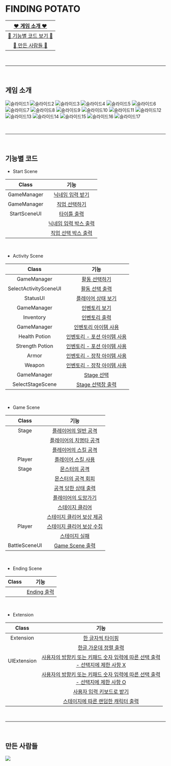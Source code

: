 # FINDING POTATO

| [❤ 게임 소개 ❤](#게임-소개) |
| :---: |
| [💛 기능별 코드 보기 💛](#기능별-코드) |
| [💚 만든 사람들 💚](#만든-사람들) |

<br>

* * *

<br>

## 게임 소개
![슬라이드1](https://github.com/j-miiin/B9_Finding_Potato/assets/62470991/4acca826-eda1-467d-8451-e8955eb4eccc)
![슬라이드2](https://github.com/j-miiin/B9_Finding_Potato/assets/62470991/d35604db-ce15-4e21-854c-1733784ae855)
![슬라이드3](https://github.com/j-miiin/B9_Finding_Potato/assets/62470991/4768b96c-874e-4e0c-b673-84fe163278bf)
![슬라이드4](https://github.com/j-miiin/B9_Finding_Potato/assets/62470991/d24e125d-03b8-47d1-9c79-6595028b7cbd)
![슬라이드5](https://github.com/j-miiin/B9_Finding_Potato/assets/62470991/6c2d1d73-146d-4c5d-806a-eacf752b2d49)
![슬라이드6](https://github.com/j-miiin/B9_Finding_Potato/assets/62470991/3735c2e1-38e9-4c9d-b114-9620c3d3e639)
![슬라이드7](https://github.com/j-miiin/B9_Finding_Potato/assets/62470991/9d27c178-e813-477d-852f-6b4937b5b566)
![슬라이드8](https://github.com/j-miiin/B9_Finding_Potato/assets/62470991/84083e81-8937-4252-aabc-02caf13498c4)
![슬라이드9](https://github.com/j-miiin/B9_Finding_Potato/assets/62470991/78c943d7-58b2-49d4-bba6-9cea2b2beef9)
![슬라이드10](https://github.com/j-miiin/B9_Finding_Potato/assets/62470991/33314f93-df11-41ac-b8f8-20642b3c8ad4)
![슬라이드11](https://github.com/j-miiin/B9_Finding_Potato/assets/62470991/7e0ec610-7414-47b1-a734-0ede272953f5)
![슬라이드12](https://github.com/j-miiin/B9_Finding_Potato/assets/62470991/a195776b-7374-4cd2-ac2b-48e713e080ce)
![슬라이드13](https://github.com/j-miiin/B9_Finding_Potato/assets/62470991/ee1f66f4-2d0c-4836-b66f-95ea8f0b0044)
![슬라이드14](https://github.com/j-miiin/B9_Finding_Potato/assets/62470991/8c7b64f6-f86a-4b07-8580-5e2e9fe11ec9)
![슬라이드15](https://github.com/j-miiin/B9_Finding_Potato/assets/62470991/35652987-c5af-4a7d-8027-be5f202cc806)
![슬라이드16](https://github.com/j-miiin/B9_Finding_Potato/assets/62470991/0d02756f-3711-4d47-b51e-1af9a5c36382)
![슬라이드17](https://github.com/j-miiin/B9_Finding_Potato/assets/62470991/ab45ca5f-f22d-4339-8a49-02ddf53d8b42)

<br>

* * *

<br>

## 기능별 코드

- Start Scene

| Class | 기능 |
| :---: | :---: |
| GameManager | [닉네임 입력 받기](https://github.com/j-miiin/B9_Finding_Potato/blob/7d1641462b05fef6dac8c78916111248f01344b1/FindingPotato/FindingPotato/Program.cs#L134) |
| GameManager | [직업 선택하기](https://github.com/j-miiin/B9_Finding_Potato/blob/7d1641462b05fef6dac8c78916111248f01344b1/FindingPotato/FindingPotato/Program.cs#L139) |
| StartSceneUI | [타이틀 출력](https://github.com/j-miiin/B9_Finding_Potato/blob/7d1641462b05fef6dac8c78916111248f01344b1/FindingPotato/FindingPotato/UI/StartSceneUI.cs#L12-L49) |
| | [닉네임 입력 박스 출력](https://github.com/j-miiin/B9_Finding_Potato/blob/7d1641462b05fef6dac8c78916111248f01344b1/FindingPotato/FindingPotato/UI/StartSceneUI.cs#L51-L91) |
| | [직업 선택 박스 출력](https://github.com/j-miiin/B9_Finding_Potato/blob/7d1641462b05fef6dac8c78916111248f01344b1/FindingPotato/FindingPotato/UI/StartSceneUI.cs#L93-L124) |

<br>

- Activity Scene

| Class | 기능 |
| :---: | :---: |
| GameManager | [활동 선택하기](https://github.com/j-miiin/B9_Finding_Potato/blob/7d1641462b05fef6dac8c78916111248f01344b1/FindingPotato/FindingPotato/Program.cs#L151-L161) |
| SelectActivitySceneUI | [활동 선택 출력](https://github.com/j-miiin/B9_Finding_Potato/blob/7d1641462b05fef6dac8c78916111248f01344b1/FindingPotato/FindingPotato/UI/SelectActivitySceneUI.cs#L10-L31) |
| StatusUI | [플레이어 상태 보기](https://github.com/j-miiin/B9_Finding_Potato/blob/7d1641462b05fef6dac8c78916111248f01344b1/FindingPotato/FindingPotato/UI/StatusUI.cs#L10-L118) |
| GameManager | [인벤토리 보기](https://github.com/j-miiin/B9_Finding_Potato/blob/7d1641462b05fef6dac8c78916111248f01344b1/FindingPotato/FindingPotato/Program.cs#L208-L226) |
| Inventory | [인벤토리 출력](https://github.com/j-miiin/B9_Finding_Potato/blob/7d1641462b05fef6dac8c78916111248f01344b1/FindingPotato/FindingPotato/Inventory/Inventory.cs#L31-L174) |
| GameManager | [인벤토리 아이템 사용](https://github.com/j-miiin/B9_Finding_Potato/blob/7d1641462b05fef6dac8c78916111248f01344b1/FindingPotato/FindingPotato/Program.cs#L228-L246) |
| Health Potion | [인벤토리 - 포션 아이템 사용](https://github.com/j-miiin/B9_Finding_Potato/blob/60a650202150babcdccde13640c27818e5a21287/FindingPotato/FindingPotato/Item/HealthPotion.cs#L28-L61) |
| Strength Potion | [인벤토리 - 포션 아이템 사용](https://github.com/j-miiin/B9_Finding_Potato/blob/60a650202150babcdccde13640c27818e5a21287/FindingPotato/FindingPotato/Item/StrengthPotion.cs#L28-L47) |
| Armor | [인벤토리 - 장착 아이템 사용](https://github.com/j-miiin/B9_Finding_Potato/blob/60a650202150babcdccde13640c27818e5a21287/FindingPotato/FindingPotato/Item/Armor.cs#L29-L75) |
| Weapon | [인벤토리 - 장착 아이템 사용](https://github.com/j-miiin/B9_Finding_Potato/blob/60a650202150babcdccde13640c27818e5a21287/FindingPotato/FindingPotato/Item/Weapon.cs#L29-L76) |
| GameManager | [Stage 선택](https://github.com/j-miiin/B9_Finding_Potato/blob/7d1641462b05fef6dac8c78916111248f01344b1/FindingPotato/FindingPotato/Program.cs#L177-L204) |
| SelectStageScene | [Stage 선택창 출력](https://github.com/j-miiin/B9_Finding_Potato/blob/7d1641462b05fef6dac8c78916111248f01344b1/FindingPotato/FindingPotato/UI/SelectStageScene.cs#L12-L31) |

<br>

- Game Scene

| Class | 기능 |
| :---: | :---: |
| Stage | [플레이어의 일반 공격](https://github.com/j-miiin/B9_Finding_Potato/blob/7d1641462b05fef6dac8c78916111248f01344b1/FindingPotato/FindingPotato/Stage/Stage.cs#L175C1-L232) |
| | [플레이어의 치명타 공격](https://github.com/j-miiin/B9_Finding_Potato/blob/7d1641462b05fef6dac8c78916111248f01344b1/FindingPotato/FindingPotato/Stage/Stage.cs#L199-L205) |
| | [플레이어의 스킬 공격](https://github.com/j-miiin/B9_Finding_Potato/blob/7d1641462b05fef6dac8c78916111248f01344b1/FindingPotato/FindingPotato/Stage/Stage.cs#L291-L399) |
| Player | [플레이어 스킬 사용](https://github.com/j-miiin/B9_Finding_Potato/blob/7d1641462b05fef6dac8c78916111248f01344b1/FindingPotato/FindingPotato/Character/Player.cs#L135-L150) |
| Stage | [몬스터의 공격](https://github.com/j-miiin/B9_Finding_Potato/blob/7d1641462b05fef6dac8c78916111248f01344b1/FindingPotato/FindingPotato/Stage/Stage.cs#L243-L289) |
| | [몬스터의 공격 회피](https://github.com/j-miiin/B9_Finding_Potato/blob/7d1641462b05fef6dac8c78916111248f01344b1/FindingPotato/FindingPotato/Stage/Stage.cs#L192-L193) |
| | [공격 당한 상태 출력](https://github.com/j-miiin/B9_Finding_Potato/blob/60a650202150babcdccde13640c27818e5a21287/FindingPotato/FindingPotato/Stage/Stage.cs#L51C1-L102) |
| | [플레이어의 도망가기](https://github.com/j-miiin/B9_Finding_Potato/blob/7d1641462b05fef6dac8c78916111248f01344b1/FindingPotato/FindingPotato/Stage/Stage.cs#L401-L421) |
| | [스테이지 클리어](https://github.com/j-miiin/B9_Finding_Potato/blob/7d1641462b05fef6dac8c78916111248f01344b1/FindingPotato/FindingPotato/Stage/Stage.cs#L431-L467) |
| | [스테이지 클리어 보상 제공](https://github.com/j-miiin/B9_Finding_Potato/blob/60a650202150babcdccde13640c27818e5a21287/FindingPotato/FindingPotato/Stage/Stage.cs#L494-L519) |
| Player | [스테이지 클리어 보상 수집](https://github.com/j-miiin/B9_Finding_Potato/blob/60a650202150babcdccde13640c27818e5a21287/FindingPotato/FindingPotato/Character/Player.cs#L152-L163) |
| | [스테이지 실패](https://github.com/j-miiin/B9_Finding_Potato/blob/7d1641462b05fef6dac8c78916111248f01344b1/FindingPotato/FindingPotato/Stage/Stage.cs#L468-L471) |
| BattleSceneUI | [Game Scene 출력](https://github.com/j-miiin/B9_Finding_Potato/blob/7d1641462b05fef6dac8c78916111248f01344b1/FindingPotato/FindingPotato/UI/BattleSceneUI.cs#L14-L55) |


<br>

- Ending Scene

| Class | 기능 |
| :---: | :---: |
| | [Ending 출력](https://github.com/j-miiin/B9_Finding_Potato/blob/7d1641462b05fef6dac8c78916111248f01344b1/FindingPotato/FindingPotato/UI/EndingScene.cs#L11-L174) |

<br>

- Extension

| Class | 기능 |
| :---: | :---: |
| Extension | [한 글자씩 타이핑](https://github.com/j-miiin/B9_Finding_Potato/blob/a9b07d81270197ae5d9174052598cbf339b050d5/FindingPotato/FindingPotato/Extension/Extension.cs#L9-L18) |
| | [한글 가운데 정렬 출력](https://github.com/j-miiin/B9_Finding_Potato/blob/a9b07d81270197ae5d9174052598cbf339b050d5/FindingPotato/FindingPotato/Extension/Extension.cs#L59-L65) |
| UIExtension | [사용자의 방향키 또는 키패드 숫자 입력에 따른 선택 출력<br>- 선택지에 제한 사항 X](https://github.com/j-miiin/B9_Finding_Potato/blob/60a650202150babcdccde13640c27818e5a21287/FindingPotato/FindingPotato/UI/UIExtension.cs#L14-L65) |
| | [사용자의 방향키 또는 키패드 숫자 입력에 따른 선택 출력<br>- 선택지에 제한 사항 O ](https://github.com/j-miiin/B9_Finding_Potato/blob/60a650202150babcdccde13640c27818e5a21287/FindingPotato/FindingPotato/UI/UIExtension.cs#L67-L126) |
| | [사용자 입력 키보드로 받기](https://github.com/j-miiin/B9_Finding_Potato/blob/60a650202150babcdccde13640c27818e5a21287/FindingPotato/FindingPotato/UI/UIExtension.cs#L196-L237) |
| | [스테이지에 따른 랜덤한 캐릭터 출력](https://github.com/j-miiin/B9_Finding_Potato/blob/60a650202150babcdccde13640c27818e5a21287/FindingPotato/FindingPotato/UI/UIExtension.cs#L264-L275) |


<br>

* * * 
<br>

## 만든 사람들
<a href="https://github.com/yujin1292/BreakingCodingTest/graphs/contributors">
  <img src="https://contrib.rocks/image?repo=j-miiin/B9_Finding_Potato" />
</a>

<br><br>
